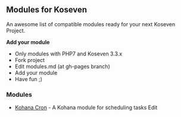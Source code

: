 ## Modules for Koseven

An awesome list of compatible modules ready for your next Koseven Project.

**Add your module**

- Only modules with PHP7 and Koseven 3.3.x
- Fork project
- Edit modules.md (at gh-pages branch)
- Add your module
- Have  fun ;)


### Modules

- [Kohana Cron](https://github.com/neo22s/kohana-cron) - A Kohana module for scheduling tasks Edit
